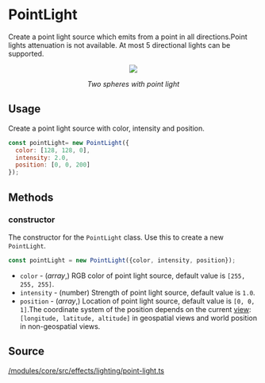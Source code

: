 # PointLight

Create a point light source which emits from a point in all directions.Point lights attenuation is not available. At most 5 directional lights can be supported.

<div align="center">
  <div>
    <img src="https://raw.github.com/visgl/deck.gl-data/master/images/whats-new/point-light.gif" />
    <p><i>Two spheres with point light</i></p>
  </div>
</div>

## Usage

Create a point light source with color, intensity and position.
```js
const pointLight= new PointLight({
  color: [128, 128, 0],
  intensity: 2.0,
  position: [0, 0, 200]
});
```

## Methods

### constructor

The constructor for the `PointLight` class. Use this to create a new `PointLight`.

```js
const pointLight = new PointLight({color, intensity, position});
```

* `color` - (*array*,)  RGB color of point light source, default value is `[255, 255, 255]`.
* `intensity` - (number) Strength of point light source, default value is `1.0`.
* `position` - (*array*,)  Location of point light source, default value is `[0, 0, 1]`.The coordinate system of the position depends on the current [view](./deck.md#views): `[longitude, latitude, altitude]` in geospatial views and world position in non-geospatial views.

## Source

[/modules/core/src/effects/lighting/point-light.ts](https://github.com/visgl/deck.gl/tree/master/modules/core/src/effects/lighting/point-light.ts)
